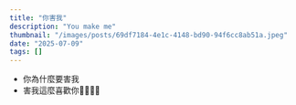 ```yaml
---
title: "你害我"
description: "You make me"
thumbnail: "/images/posts/69df7184-4e1c-4148-bd90-94f6cc8ab51a.jpeg"
date: "2025-07-09"
tags: []
---
```

- 你為什麼要害我
- 害我這麼喜歡你🤬🤬😭😭
